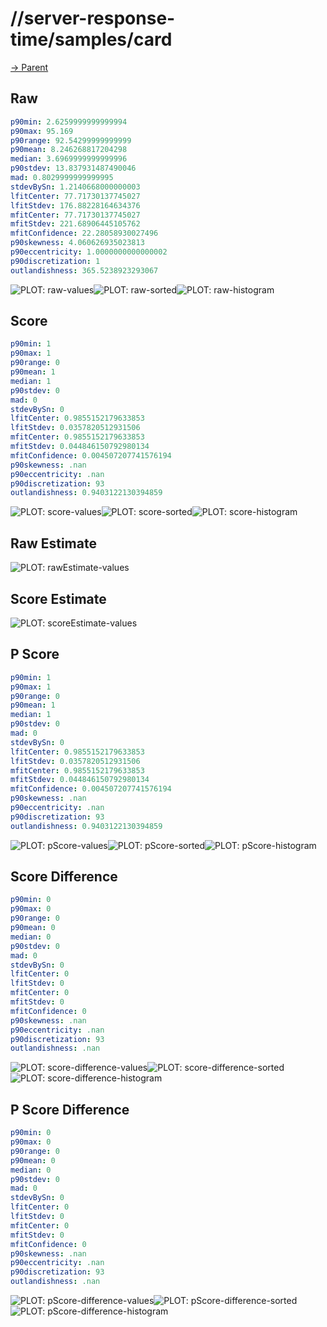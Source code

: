 
# //server-response-time/samples/card

[→ Parent](../..)


## Raw


```yaml
p90min: 2.6259999999999994
p90max: 95.169
p90range: 92.54299999999999
p90mean: 8.246268817204298
median: 3.6969999999999996
p90stdev: 13.837931487490046
mad: 0.8029999999999995
stdevBySn: 1.2140668000000003
lfitCenter: 77.71730137745027
lfitStdev: 176.88228164634376
mfitCenter: 77.71730137745027
mfitStdev: 221.68906445105762
mfitConfidence: 22.28058930027496
p90skewness: 4.060626935023813
p90eccentricity: 1.0000000000000002
p90discretization: 1
outlandishness: 365.5238923293067

```

![PLOT: raw-values](./raw/values.svg)![PLOT: raw-sorted](./raw/sorted.svg)![PLOT: raw-histogram](./raw/histogram.svg)
## Score


```yaml
p90min: 1
p90max: 1
p90range: 0
p90mean: 1
median: 1
p90stdev: 0
mad: 0
stdevBySn: 0
lfitCenter: 0.9855152179633853
lfitStdev: 0.0357820512931506
mfitCenter: 0.9855152179633853
mfitStdev: 0.044846150792980134
mfitConfidence: 0.004507207741576194
p90skewness: .nan
p90eccentricity: .nan
p90discretization: 93
outlandishness: 0.9403122130394859

```

![PLOT: score-values](./score/values.svg)![PLOT: score-sorted](./score/sorted.svg)![PLOT: score-histogram](./score/histogram.svg)
## Raw Estimate

![PLOT: rawEstimate-values](./rawEstimate/values.svg)
## Score Estimate

![PLOT: scoreEstimate-values](./scoreEstimate/values.svg)
## P Score


```yaml
p90min: 1
p90max: 1
p90range: 0
p90mean: 1
median: 1
p90stdev: 0
mad: 0
stdevBySn: 0
lfitCenter: 0.9855152179633853
lfitStdev: 0.0357820512931506
mfitCenter: 0.9855152179633853
mfitStdev: 0.044846150792980134
mfitConfidence: 0.004507207741576194
p90skewness: .nan
p90eccentricity: .nan
p90discretization: 93
outlandishness: 0.9403122130394859

```

![PLOT: pScore-values](./pScore/values.svg)![PLOT: pScore-sorted](./pScore/sorted.svg)![PLOT: pScore-histogram](./pScore/histogram.svg)
## Score Difference


```yaml
p90min: 0
p90max: 0
p90range: 0
p90mean: 0
median: 0
p90stdev: 0
mad: 0
stdevBySn: 0
lfitCenter: 0
lfitStdev: 0
mfitCenter: 0
mfitStdev: 0
mfitConfidence: 0
p90skewness: .nan
p90eccentricity: .nan
p90discretization: 93
outlandishness: .nan

```

![PLOT: score-difference-values](./score-difference/values.svg)![PLOT: score-difference-sorted](./score-difference/sorted.svg)![PLOT: score-difference-histogram](./score-difference/histogram.svg)
## P Score Difference


```yaml
p90min: 0
p90max: 0
p90range: 0
p90mean: 0
median: 0
p90stdev: 0
mad: 0
stdevBySn: 0
lfitCenter: 0
lfitStdev: 0
mfitCenter: 0
mfitStdev: 0
mfitConfidence: 0
p90skewness: .nan
p90eccentricity: .nan
p90discretization: 93
outlandishness: .nan

```

![PLOT: pScore-difference-values](./pScore-difference/values.svg)![PLOT: pScore-difference-sorted](./pScore-difference/sorted.svg)![PLOT: pScore-difference-histogram](./pScore-difference/histogram.svg)